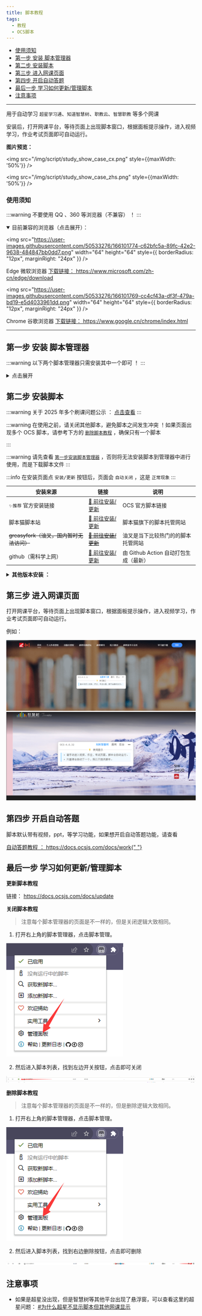 ```yaml
---
title: 脚本教程
tags:
  - 教程
  - OCS脚本
---
```


- [使用须知](#使用须知)
- [第一步 安装 脚本管理器](#第一步-安装-脚本管理器)
- [第二步 安装脚本](#第二步-安装脚本)
- [第三步 进入网课页面](#第三步-进入网课页面)
- [第四步 开启自动答题](#第四步-开启自动答题)
- [最后一步 学习如何更新/管理脚本](#最后一步-学习如何更新/管理脚本)
- [注意事项](#注意事项)

---

用于自动学习 `超星学习通`、`知道智慧树`、`职教云`、`智慧职教` 等多个网课

安装后，打开网课平台，等待页面上出现脚本窗口，根据面板提示操作，进入视频学习，作业考试页面即可自动运行。

**图片预览：**

<div style={{ maxWidth:"1000px" }}>

<div style={{display:"flex"  }}>

<img
src="/img/script/study_show_case_cx.png" style={{maxWidth: '50%'}}
/>

<img
src="/img/script/study_show_case_zhs.png" style={{maxWidth: '50%'}}
/>

</div>

 </div>

### 使用须知

:::warning 不要使用 QQ 、360 等浏览器（不兼容） ！
:::

<details open>

<summary>目前兼容的浏览器（点击展开）：</summary>

<div style={{display:'flex', alignItems:'center', margin:'4px 0px'}}>

<img
src="https://user-images.githubusercontent.com/50533276/166101774-c62bfc5a-89fc-42e2-9638-484847bb0dd7.png"
width="64"
height="64"
style={{ borderRadius: "12px", marginRight: "24px" }}
/>

<span>
  <span>Edge 微软浏览器</span>
  <a href="https://www.microsoft.com/zh-cn/edge/download" target="_blank">
    下载链接： https://www.microsoft.com/zh-cn/edge/download
  </a>
</span>

</div>

<div style={{display:'flex', alignItems:'center', margin:'4px 0px'}}>

<img
src="https://user-images.githubusercontent.com/50533276/166101769-cc4cf43a-df3f-479a-bd19-e5d4033961dd.png"
width="64"
height="64"
style={{ borderRadius: "12px", marginRight: "24px" }}
/>

<span>
  <span>Chrome 谷歌浏览器</span>
  <a href="https://www.google.cn/chrome/index.html" target="_blank">
   下载链接： https://www.google.cn/chrome/index.html
  </a>
</span>

</div>

</details>

---

## 第一步 安装 脚本管理器

:::warning 以下两个脚本管理器只需安装其中一个即可 ！
:::

<details>

<summary>点击展开</summary>

> 🎉 脚本猫是 [一之哥](https://blog.icodef.com/) 开发的国产脚本管理器哦，多多支持~

<details>
<summary> <b> 脚本猫 安装-图文教程：</b> </summary>

- `脚本猫链接`： <a href="https://docs.scriptcat.org/" target="_blank"> https://docs.scriptcat.org </a>

<div style={{maxWidth:"400px"}}>

![1](../static/img/script/scriptcat_download_1.png)

![2](../static/img/script/scriptcat_download_2.png)

![3](../static/img/script/scriptcat_download_3.png)

</div>
 
<div style={{margin:"12px 0px"}}>

点击获取即可安装。安装后，即可查看第二步。

</div>

</details>

> Tampermonkey（篡改猴/有些人也叫他油猴，但油猴其实是 GreaseMonkey ， 最早出现的脚本管理器）

<details>

<summary> 
  <b>Tampermonkey 安装-图文教程：</b> 
</summary>

- `Tampermonkey 链接`： <a href="https://www.tampermonkey.net/" target="_blank"> https://www.tampermonkey.net/</a>

<div style={{maxWidth:"400px"}}>

![1](../static/img/script/tampermonkey_download_1.png)

![2](../static/img/script/tampermonkey_download_2.png)

</div>

点击获取即可安装。安装后，即可查看第二步。

</details>
</details>

## 第二步 安装脚本

:::warning 关于 2025 年多个刷课问题公示 ： [点击查看](./issues/2025.md)
:::

:::warning 在使用之前，请关闭其他脚本，避免脚本之间发生冲突 ！如果页面出现多个 OCS 脚本，请参考下方的 [`删除脚本教程`](#删除脚本教程) ，确保只有一个脚本

:::

:::warning 请先查看 [`第一步安装脚本管理器`](#第一步-安装-脚本管理器) ，否则将无法安装脚本到管理器中进行使用，而是下载脚本文件
:::

:::info 在安装页面点 `安装/更新` 按钮后，页面会 `自动关闭` ，这是 `正常现象`
:::

<div style={{fontSize:"14px"}}>

| 安装来源                                 | 链接                                                                                    | 说明                                  |
| ---------------------------------------- | --------------------------------------------------------------------------------------- | ------------------------------------- |
| `✨推荐` 官方安装链接                    | [🔗 前往安装/更新](https://cdn.ocsjs.com/ocs.user.js)                                   | OCS 官方脚本链接                      |
| 脚本猫脚本站                             | [🔗 前往安装/更新](https://scriptcat.org/script-show-page/367)                          | 脚本猫旗下的脚本托管网站              |
| ~~greasyfork（油叉，国内暂时无法访问）~~ | [~~🔗 前往安装/更新~~](https://greasyfork.org/zh-CN/scripts/457151)                     | 油叉是当下比较热门的的脚本托管网站    |
| github（需科学上网）                     | [🔗 前往安装/更新](https://github.com/ocsjs/ocsjs/releases/latest/download/ocs.user.js) | 由 Github Action 自动打包生成（最新） |

</div>

<details>

<summary> 
  <b> 其他版本安装 ：</b> 
</summary>

脚本猫脚本站-历史版本：https://scriptcat.org/script-show-page/367/version

greasyfork-历史版本：https://greasyfork.org/zh-CN/scripts/457151/versions

github-历史版本：https://github.com/ocsjs/ocsjs/releases （还有预发布版本）

</details>

## 第三步 进入网课页面

打开网课平台，等待页面上出现脚本窗口，根据面板提示操作，进入视频学习，作业考试页面即可自动运行。

例如：

<div style={{maxWidth:"400px"}}>

![show_case_cx](../static/img/script/show_case_cx.png)
![show_case_zhs](../static/img/script/show_case_zhs.png)

</div>

## 第四步 开启自动答题

脚本默认带有视频，ppt，等学习功能，如果想开启自动答题功能，请查看

<a href="https://docs.ocsjs.com/docs/work" target="_blank">
  自动答题教程 ： https://docs.ocsjs.com/docs/work{" "}
</a>

## 最后一步 学习如何更新/管理脚本

**更新脚本教程**

链接： <a href="https://docs.ocsjs.com/docs/update" target="_blank">https://docs.ocsjs.com/docs/update</a>

<div id="关闭脚本教程"></div>

**关闭脚本教程**

> 注意每个脚本管理器的页面是不一样的，但是关闭逻辑大致相同。

1. 打开右上角的脚本管理器，点击脚本管理。

![脚本管理](../static/img/common/script_manage.png)

2. 然后进入脚本列表，找到左边开关按钮，点击即可关闭

![脚本关闭](../static/img/common/script_close.png)

<div id="删除脚本教程"></div>

**删除脚本教程**

> 注意每个脚本管理器的页面是不一样的，但是删除逻辑大致相同。

1. 打开右上角的脚本管理器，点击脚本管理。

![脚本管理](../static/img/common/script_manage.png)

2. 然后进入脚本列表，找到右边删除按钮，点击即可删除

![脚本删除](../static/img/common/script_delete.png)

## 注意事项

- 如果是超星没出现，但是智慧树等其他平台出现了悬浮窗，可以查看这里的超星问题： [#为什么超星不显示脚本但其他网课显示](/docs/other/FQA#为什么超星不显示脚本但其他网课显示)
